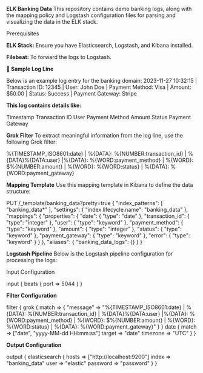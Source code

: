 **ELK Banking Data**
This repository contains demo banking logs, along with the mapping policy and Logstash configuration files for parsing and visualizing the data in the ELK stack.

 Prerequisites
 
**ELK Stack:** Ensure you have Elasticsearch, Logstash, and Kibana installed.

**Filebeat:** To forward the logs to Logstash.


**📄 Sample Log Line**

Below is an example log entry for the banking domain:
2023-11-27 10:32:15 | Transaction ID: 12345 | User: John Doe | Payment Method: Visa | Amount: $50.00 | Status: Success | Payment Gateway: Stripe

**This log contains details like:**

Timestamp
Transaction ID
User
Payment Method
Amount
Status
Payment Gateway

**Grok Filter**
To extract meaningful information from the log line, use the following Grok filter:

%{TIMESTAMP_ISO8601:date} \| %{DATA}: %{NUMBER:transaction_id} \| %{DATA}%{DATA:user} \|%{DATA}: %{WORD:payment_method} \| %{WORD}: \$%{NUMBER:amount} \| %{WORD}: %{WORD:status} \| %{DATA}: %{WORD:payment_gateway}

**Mapping Template**
Use this mapping template in Kibana to define the data structure:

PUT /_template/banking_data?pretty=true
{
  "index_patterns": [
    "banking_data*"
  ],
  "settings": {
    "index.lifecycle.name": "banking_data"
  },
  "mappings": {
    "properties": {
      "date": {
        "type": "date"
      },
      "transaction_id": {
        "type": "integer"
      },
      "user": {
        "type": "keyword"
      },
      "payment_method": {
        "type": "keyword"
      },
      "amount": {
        "type": "integer"
      },
      "status": {
        "type": "keyword"
      },
      "payment_gateway": {
        "type": "keyword"
      },
      "error": {
        "type": "keyword"
      }
    }
  },
  "aliases": {
    "banking_data_logs": {}
  }
}


**Logstash Pipeline**
Below is the Logstash pipeline configuration for processing the logs:

Input Configuration

input {
  beats {
    port => 5044
  }
}


**Filter Configuration**

filter {
  grok {
    match => {
      "message" => "%{TIMESTAMP_ISO8601:date} \| %{DATA}: %{NUMBER:transaction_id} \| %{DATA}%{DATA:user} \|%{DATA}: %{WORD:payment_method} \| %{WORD}: \$%{NUMBER:amount} \| %{WORD}: %{WORD:status} \| %{DATA}: %{WORD:payment_gateway}"
    }
  }
  date {
    match => ["date", "yyyy-MM-dd HH:mm:ss"]
    target => "date"
    timezone => "UTC"
  }
}


**Output Configuration**

output {
  elasticsearch {
    hosts => ["http://localhost:9200"]
    index => "banking_data"
    user => "elastic"
    password => "password"
  }
}



